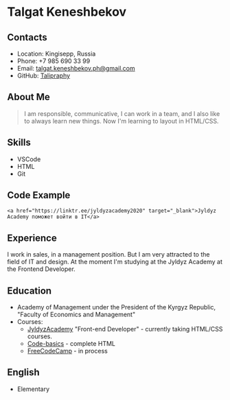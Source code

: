 # Talgat Keneshbekov


## Contacts
- Location: Kingisepp, Russia
- Phone: +7 985 690 33 99
- Email: talgat.keneshbekov.ph@gmail.com
- GitHub: [Talipraphy](https://github.com/Taligraphy)

## About Me
>I am responsible, communicative, I can work in a team, and I also like to always learn new things. Now I'm learning to layout in HTML/CSS. 

## Skills
- VSCode
- HTML
- Git

## Code Example
```
<a href="https://linktr.ee/jyldyzacademy2020" target="_blank">Jyldyz Academy поможет войти в IT</a>
```

## Experience
I work in sales, in a management position. But I am very attracted to the field of IT and design.
At the moment I'm studying at the Jyldyz Academy at the Frontend Developer.

## Education 
- Academy of Management under the President of the Kyrgyz Republic, "Faculty of Economics and Management"
- Courses:
  - [JyldyzAcademy](https://linktr.ee/jyldyzacademy2020) "Front-end Developer" - currently taking HTML/CSS courses.
  - [Сode-basics](https://ru.code-basics.com/languages/html) - complete HTML
  - [FreeCodeCamp](https://www.freecodecamp.org) - in process

## English
- Elementary